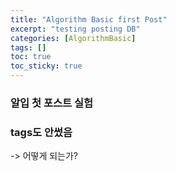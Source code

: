 ```yaml
---
title: "Algorithm Basic first Post"
excerpt: "testing posting DB"
categories: [AlgorithmBasic]
tags: []
toc: true
toc_sticky: true
---
```


### 알입 첫 포스트 실험

### tags도 안썼음
-> 어떻게 되는가?
